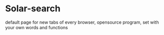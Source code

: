 # Solar-search
default page for new tabs of every browser, opensource program, set with your own words and functions
